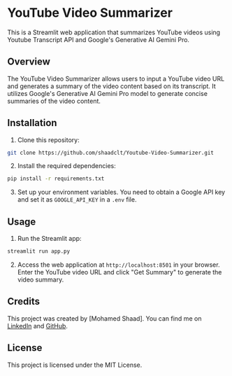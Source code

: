 # YouTube Video Summarizer

This is a Streamlit web application that summarizes YouTube videos using Youtube Transcript API and Google's Generative AI Gemini Pro.

## Overview

The YouTube Video Summarizer allows users to input a YouTube video URL and generates a summary of the video content based on its transcript. It utilizes Google's Generative AI Gemini Pro model to generate concise summaries of the video content.

## Installation

1. Clone this repository:

```bash
git clone https://github.com/shaadclt/Youtube-Video-Summarizer.git
```

2. Install the required dependencies:

```bash
pip install -r requirements.txt
```

3. Set up your environment variables. You need to obtain a Google API key and set it as `GOOGLE_API_KEY` in a `.env` file.


## Usage

1. Run the Streamlit app:

```bash
streamlit run app.py
```

2. Access the web application at `http://localhost:8501` in your browser. Enter the YouTube video URL and click "Get Summary" to generate the video summary.


## Credits

This project was created by [Mohamed Shaad]. You can find me on [LinkedIn](https://www.linkedin.com/in/mohamedshaad/) and [GitHub](https://github.com/shaadclt).

## License

This project is licensed under the MIT License.
